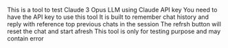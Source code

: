 This is a tool to test Claude 3 Opus LLM using Claude API key
You need to have the API key to use this tool
It is built to remember chat history and reply with reference top previous chats in the session
The refrsh button will reset the chat and start afresh
This tool is only for testing purpose and may contain error
